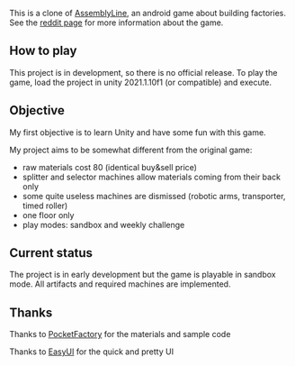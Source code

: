 This is a clone of [AssemblyLine](https://play.google.com/store/apps/details?id=com.olympus.assemblyline&hl=en&gl=US), an android game about building factories.
See the [reddit page](https://www.reddit.com/r/AssemblyLineGame/) for more information about the game.

## How to play
This project is in development, so there is no official release. To play the game, load the project in unity 2021.1.10f1 (or compatible) and execute.

## Objective
My first objective is to learn Unity and have some fun with this game.

My project aims to be somewhat different from the original game:
* raw materials cost 80 (identical buy&sell price)
* splitter and selector machines allow materials coming from their back only
* some quite useless machines are dismissed (robotic arms, transporter, timed roller)
* one floor only
* play modes: sandbox and weekly challenge

## Current status
The project is in early development but the game is playable in sandbox mode. All artifacts and required machines are implemented.

## Thanks
Thanks to [PocketFactory](https://github.com/MatthewStrouss/PocketFactory) for the materials and sample code

Thanks to [EasyUI](https://assetstore.unity.com/packages/2d/gui/icons/easy-ui-emerald-default-112796) for the quick and pretty UI
